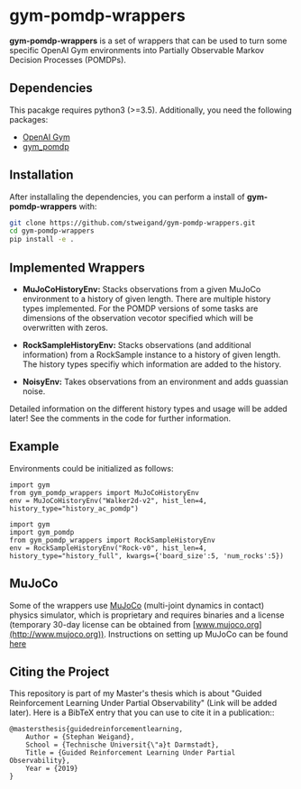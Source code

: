 # gym-pomdp-wrappers

**gym-pomdp-wrappers** is a set of wrappers that can be used to turn some specific OpenAI Gym environments into Partially Observable Markov Decision Processes (POMDPs).


## Dependencies

This pacakge requires python3 (>=3.5). Additionally, you need the following packages:

* [OpenAI Gym](https://github.com/openai/gym)
* [gym_pomdp](https://github.com/d3sm0/gym_pomdp)


## Installation

After installaling the dependencies, you can perform a install of **gym-pomdp-wrappers** with:


```bash
git clone https://github.com/stweigand/gym-pomdp-wrappers.git
cd gym-pomdp-wrappers
pip install -e .
```

## Implemented Wrappers

* **MuJoCoHistoryEnv:** Stacks observations from a given MuJoCo environment to a history of given length. There are multiple history types implemented. For the POMDP versions of some tasks are dimensions of the observation vecotor specified which will be overwritten with zeros.

* **RockSampleHistoryEnv:** Stacks observations (and additional information) from a RockSample instance to a history of given length. The history types specifiy which information are added to the history.

* **NoisyEnv:** Takes observations from an environment and adds guassian noise.

Detailed information on the different history types and usage will be added later! See the comments in the code for further information.


## Example

Environments could be initialized as follows:
```python3
import gym
from gym_pomdp_wrappers import MuJoCoHistoryEnv
env = MuJoCoHistoryEnv("Walker2d-v2", hist_len=4, history_type="history_ac_pomdp")

```

```python3
import gym
import gym_pomdp
from gym_pomdp_wrappers import RockSampleHistoryEnv
env = RockSampleHistoryEnv("Rock-v0", hist_len=4, history_type="history_full", kwargs={'board_size':5, 'num_rocks':5})

```

## MuJoCo

Some of the wrappers use [MuJoCo](http://www.mujoco.org) (multi-joint dynamics in contact) physics simulator, which is proprietary and requires binaries and a license (temporary 30-day license can be obtained from [www.mujoco.org](http://www.mujoco.org)). Instructions on setting up MuJoCo can be found [here](https://github.com/openai/mujoco-py)


## Citing the Project

This repository is part of my Master's thesis which is about "Guided Reinforcement Learning Under Partial Observability" (Link will be added later). Here is a BibTeX entry that you can use to cite it in a publication::

```
@mastersthesis{guidedreinforcementlearning,
    Author = {Stephan Weigand},
    School = {Technische Universit{\"a}t Darmstadt},
    Title = {Guided Reinforcement Learning Under Partial Observability},
    Year = {2019}
}
```
